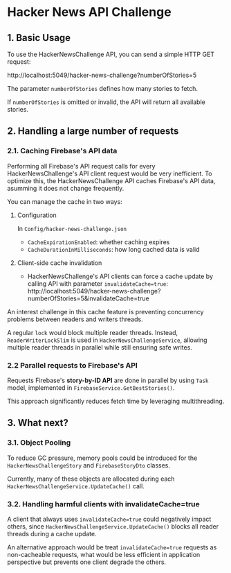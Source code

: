# Hacker News API Challenge

## 1. Basic Usage
To use the HackerNewsChallenge API, you can send a simple HTTP GET request:

http://localhost:5049/hacker-news-challenge?numberOfStories=5

The parameter ```numberOfStories``` defines how many stories to fetch.

If ```numberOfStories``` is omitted or invalid, the API will return all available stories.

## 2. Handling a large number of requests 
### 2.1. Caching Firebase's API data

Performing all Firebase's API request calls for every HackerNewsChallenge's API client request would be very inefficient. To optimize this, the HackerNewsChallenge API caches Firebase's API data, asumming it does not change frequently.   

You can manage the cache in two ways:
1. Configuration

    In ```Config/hacker-news-challenge.json```
    - ```CacheExpirationEnabled```: whether caching expires
    - ```CacheDurationInMilliseconds```: how long cached data is valid
3. Client-side cache invalidation
    - HackerNewsChallenge's API clients  can force a cache update by calling API with parameter ```invalidateCache=true```:
    http://localhost:5049/hacker-news-challenge?numberOfStories=5&invalidateCache=true

An interest challenge in this cache feature is preventing concurrency problems between readers and writers threads. 

A regular ```lock``` would block multiple reader threads. Instead, ```ReaderWriterLockSlim``` is used in ```HackerNewsChallengeService```, allowing multiple reader threads in parallel while still ensuring safe writes.

### 2.2 Parallel requests to Firebase's API

Requests Firebase's **story-by-ID API** are done in parallel by using ```Task``` model, implemented in ```FirebaseService.GetBestStories()```. 

This approach significantly reduces fetch time by leveraging multithreading.

## 3. What next? 
### 3.1. Object Pooling

To reduce GC pressure, memory pools could be introduced for the ```HackerNewsChallengeStory``` and ```FirebaseStoryDto``` classes.

Currently, many of these objects are allocated during each ```HackerNewsChallengeService.UpdateCache()``` call.

### 3.2. Handling harmful clients with invalidateCache=true

A client that always uses ```invalidateCache=true``` could negatively impact others, since ``HackerNewsChallengeService.UpdateCache()`` blocks all reader threads during a cache update.

An alternative approach would be treat ```invalidateCache=true``` requests as non-cacheable requests, what would be less efficient in application perspective but prevents one client degrade the others.
